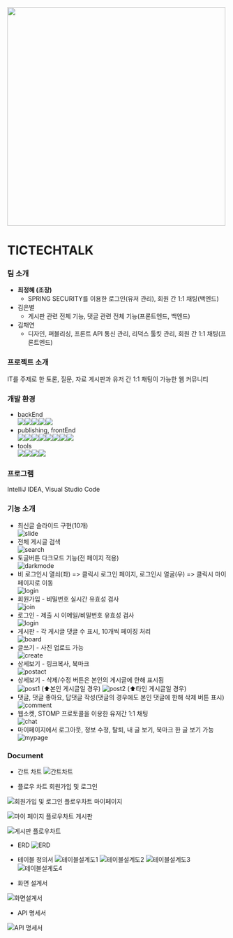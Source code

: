 <img src='https://github.com/TICTECHTALK/TICTECHTALK/assets/129056529/a7701df9-9160-4e93-adb2-459f72f00df5' width=500px>   

# TICTECHTALK
### 팀 소개
* **최정혜 (조장)**
  * SPRING SECURITY를 이용한 로그인(유저 관리), 회원 간 1:1 채팅(백엔드)
* 김은별
  * 게시판 관련 전체 기능, 댓글 관련 전체 기능(프론트엔드, 백엔드)
* 김채연
  * 디자인, 퍼블리싱, 프론트 API 통신 관리, 리덕스 툴킷 관리, 회원 간 1:1 채팅(프론트엔드)
 ### 프로젝트 소개
 IT를 주제로 한 토론, 질문, 자료 게시판과 유저 간 1:1 채팅이 가능한 웹 커뮤니티
 ### 개발 환경
 * backEnd   
<img src="https://img.shields.io/badge/java-007396?style=for-the-badge&logo=java&logoColor=white"><img src="https://img.shields.io/badge/springboot-6DB33F?style=for-the-badge&logo=springboot&logoColor=white"><img src="https://img.shields.io/badge/mysql-4479A1?style=for-the-badge&logo=mysql&logoColor=white"><img src="https://img.shields.io/badge/stomp-007396?style=for-the-badge&logo=&logoColor=white"><img src="https://img.shields.io/badge/springsecurity-6DB33F?style=for-the-badge&logo=springsecurity&logoColor=white">
 * publishing, frontEnd   
<img src="https://img.shields.io/badge/html5-E34F26?style=for-the-badge&logo=html5&logoColor=white"><img src="https://img.shields.io/badge/css-1572B6?style=for-the-badge&logo=css3&logoColor=white"><img src="https://img.shields.io/badge/javascript-F7DF1E?style=for-the-badge&logo=javascript&logoColor=black"><img src="https://img.shields.io/badge/react-61DAFB?style=for-the-badge&logo=react&logoColor=black"><img src="https://img.shields.io/badge/reactrouter-CA4245?style=for-the-badge&logo=reactrouter&logoColor=black"><img src="https://img.shields.io/badge/reacthookform-EC5990?style=for-the-badge&logo=reacthookform&logoColor=black"><img src="https://img.shields.io/badge/redux-764ABC?style=for-the-badge&logo=redux&logoColor=black"><img src="https://img.shields.io/badge/stompjs-61DAFB?style=for-the-badge&logo=&logoColor=black">
 * tools   
<img src="https://img.shields.io/badge/git-F05032?style=for-the-badge&logo=git&logoColor=white"><img src="https://img.shields.io/badge/github-181717?style=for-the-badge&logo=github&logoColor=white"><img src="https://img.shields.io/badge/notion-000000?style=for-the-badge&logo=notion&logoColor=white"><img src="https://img.shields.io/badge/postman-FF6C37?style=for-the-badge&logo=postman&logoColor=white">
### 프로그램
IntelliJ IDEA, Visual Studio Code
### 기능 소개
* 최신글 슬라이드 구현(10개)   
![slide](https://github.com/TICTECHTALK/TICTECHTALK/assets/129056529/1738aef9-0834-4625-b79e-b6fc839d1591)
* 전체 게시글 검색   
![search](https://github.com/TICTECHTALK/TICTECHTALK/assets/129056529/694873a5-3769-48ce-b790-bf787da52115)
* 토글버튼 다크모드 기능(전 페이지 적용)   
![darkmode](https://github.com/TICTECHTALK/TICTECHTALK/assets/129056529/633d8bc2-8357-442e-bd70-e37a1f24347b)
* 비 로그인시 열쇠(좌) => 클릭시 로그인 페이지, 로그인시 얼굴(우) => 클릭시 마이페이지로 이동   
![login](https://github.com/TICTECHTALK/TICTECHTALK/assets/129056529/cd89b0ec-7efd-4292-83dd-66a8338dfad2)
* 회원가입 - 비밀번호 실시간 유효성 검사   
![join](https://github.com/TICTECHTALK/TICTECHTALK/assets/129056529/907090fd-509a-4fb7-871f-13ef3ee1ec20)
* 로그인 - 제출 시 이메일/비밀번호 유효성 검사  
![login](https://github.com/TICTECHTALK/TICTECHTALK/assets/129056529/7b208ccf-5322-4769-a5a3-bbefa9946832)
* 게시판 - 각 게시글 댓글 수 표시, 10개씩 페이징 처리   
![board](https://github.com/TICTECHTALK/TICTECHTALK/assets/129056529/9030858e-076f-4ed7-a268-311f598bb195)
* 글쓰기 - 사진 업로드 가능   
![create](https://github.com/TICTECHTALK/TICTECHTALK/assets/129056529/00cd98d7-b871-48fe-8e12-c5ca63d5b8ff)
* 상세보기 - 링크복사, 북마크   
![postact](https://github.com/TICTECHTALK/TICTECHTALK/assets/129056529/dac560be-dab0-479f-aaba-3cc771d60edb)
* 상세보기 - 삭제/수정 버튼은 본인의 게시글에 한해 표시됨   
![post1](https://github.com/TICTECHTALK/TICTECHTALK/assets/129056529/eccb0b3f-54f3-4e21-9907-12ee46ab86cf)
(⬆️본인 게시글일 경우)
![post2](https://github.com/TICTECHTALK/TICTECHTALK/assets/129056529/fa129606-ce7e-44a8-be0f-0fffe83b877e)
(⬆️타인 게시글일 경우)   
* 댓글, 댓글 좋아요, 답댓글 작성(댓글의 경우에도 본인 댓글에 한해 삭제 버튼 표시)   
![comment](https://github.com/TICTECHTALK/TICTECHTALK/assets/129056529/86d10a63-ff22-4556-9ede-57b1d6323e45)
* 웹소켓, STOMP 프로토콜을 이용한 유저간 1:1 채팅   
![chat](https://github.com/TICTECHTALK/TICTECHTALK/assets/129056529/66bda2d1-bf85-480b-beb6-cc414f7e760a)
* 마이페이지에서 로그아웃, 정보 수정, 탈퇴, 내 글 보기, 북마크 한 글 보기 가능   
![mypage](https://github.com/TICTECHTALK/TICTECHTALK/assets/129056529/2dea3e79-09db-4bca-b8d1-6a99e4944922)

### Document
* 간트 차트
![간트차트](https://github.com/TICTECHTALK/TICTECHTALK/assets/124585629/8d284696-adcd-4eeb-8ba8-ef830fdbfa52)

* 플로우 차트
회원가입 및 로그인

![회원가입 및 로그인 플로우차트](https://github.com/TICTECHTALK/TICTECHTALK/assets/124585629/aed70296-ad6c-4601-9805-3742f0152c7b)
마이페이지

![마이 페이지 플로우차트](https://github.com/TICTECHTALK/TICTECHTALK/assets/124585629/650ddc99-4038-489b-9647-51e748eb12fc)
게시판

![게시판 플로우차트](https://github.com/TICTECHTALK/TICTECHTALK/assets/124585629/7917ef0f-9e08-45d5-9a0f-41ce164928e9)

* ERD
![ERD](https://github.com/TICTECHTALK/TICTECHTALK/assets/124585629/d3049dbd-1bb0-4fc3-b340-3e2b11a51cb3)

* 테이블 정의서
![테이블설계도1](https://github.com/TICTECHTALK/TICTECHTALK/assets/124585629/0f4608dd-1d68-47ee-bd54-ec329ac7c386)
![테이블설계도2](https://github.com/TICTECHTALK/TICTECHTALK/assets/124585629/4079e9c0-a609-4c9a-bc9c-8b1a7587baac)
![테이블설계도3](https://github.com/TICTECHTALK/TICTECHTALK/assets/124585629/eeca54c0-f7e5-4c06-9d25-29ca65ba538d)
![테이블설계도4](https://github.com/TICTECHTALK/TICTECHTALK/assets/124585629/0881bb5c-a652-4fd9-9756-e969005c0435)

* 화면 설계서

![화면설계서](https://github.com/TICTECHTALK/TICTECHTALK/assets/124585629/ccefdf26-b77c-46f1-b9a2-230d64d59170)

* API 명세서

![API 명세서](https://github.com/TICTECHTALK/TICTECHTALK/assets/124585629/8101dc75-e63d-411c-845b-f288233af5e2)
